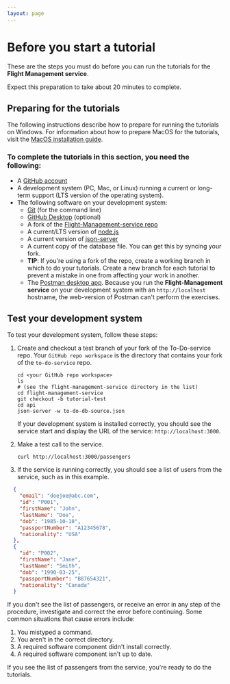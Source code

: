 ```yaml
---
layout: page
---
```


# Before you  start a tutorial

These are the steps you must do before you can run
the tutorials for the **Flight Management service**.

Expect this preparation to take about 20 minutes to complete.

## Preparing for the tutorials

The following instructions describe how to prepare for running the tutorials on Windows.
For information about how to prepare MacOS for the tutorials, visit the [MacOS installation guide](macos-installation).

### To complete the tutorials in this section, you need the following:

* A [GitHub account](https://github.com)
* A development system (PC, Mac, or Linux) running a current or
long-term support (LTS version of the operating system).
* The following software on your development system:
    * [Git](https://docs.github.com/en/get-started/quickstart/set-up-git) (for the command line)
    * [GitHub Desktop](https://desktop.github.com) (optional)
    * A fork of the [Flight-Management-service repo](https://github.com/radhikasundararaman24/flight-management-service)
    * A current/LTS version of [node.js](https://nodejs.org/en/)
    * A current version of [json-server](https://www.npmjs.com/package/json-server)
    * A current copy of the database file. You can get this by syncing your fork.
    * **TIP**: If you're using a fork of the repo, create a working branch in which to do your tutorials. Create a new branch for each tutorial to prevent a mistake in one from affecting your work in another.
    * The [Postman desktop app](https://www.postman.com/downloads/). Because you run the **Flight-Management service** on your development system with an `http://localhost` hostname, the web-version of Postman can't perform the exercises.

## Test your development system

To test your development system, follow these steps:

1. Create and checkout a test branch of your fork of the To-Do-service repo. Your `GitHub repo workspace` is the directory that contains your fork of the `to-do-service` repo.

    ```shell
    cd <your GitHub repo workspace>
    ls
    # (see the flight-management-service directory in the list)
    cd flight-management-service
    git checkout -b tutorial-test
    cd api
    json-server -w to-do-db-source.json
    ```

    If your development system is installed correctly, you should see
    the service start and display the URL of the service: `http://localhost:3000`.

2. Make a test call to the service.

    ```shell
    curl http://localhost:3000/passengers
    ```

3. If the service is running correctly, you should see a list of users from the service, such as in this example.

```json
  {
    "email": "doejoe@abc.com",
    "id": "P001",
    "firstName": "John",
    "lastName": "Doe",
    "dob": "1985-10-10",
    "passportNumber": "A12345678",
    "nationality": "USA"
  },
  {
    "id": "P002",
    "firstName": "Jane",
    "lastName": "Smith",
    "dob": "1990-03-25",
    "passportNumber": "B87654321",
    "nationality": "Canada"
  }
```

If you don't see the list of passengers, or receive an error in any step
of the procedure, investigate and correct the error before continuing.
Some common situations that cause errors include:

1. You mistyped a command.
2. You aren't in the correct directory.
3. A required software component didn't install correctly.
4. A required software component isn't up to date.

If you see the list of passengers from the service, you're ready to do
the tutorials.
